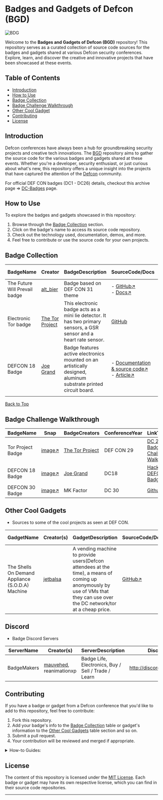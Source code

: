 # Badges and Gadgets of Defcon (BGD) 

![BDG](https://github.com/DefconParrot/BGD/assets/30528167/c0d39a93-05b3-46c4-a1e9-4418393a71d5)

Welcome to the **Badges and Gadgets of Defcon (BGD)** repository! This repository serves as a curated collection of source code sources for the badges and gadgets shared at various Defcon security conferences. Explore, learn, and discover the creative and innovative projects that have been showcased at these events.

## Table of Contents

- [Introduction](#introduction)
- [How to Use](#how-to-use)
- [Badge Collection](#badge-collection)
- [Badge Challenge Walkthrough](#badge-challenge-walkthrough)
- [Other Cool Gadget](#other-cool-gadgets)
- [Contributing](#contributing)
- [License](#license)

## Introduction

Defcon conferences have always been a hub for groundbreaking security projects and creative tech innovations. The [BGD](https://github.com/DefconParrot/BGD) repository aims to gather the source code for the various badges and gadgets shared at these events. Whether you're a developer, security enthusiast, or just curious about what's new, this repository offers a unique insight into the projects that have captured the attention of the [Defcon](defcon.org) community.

For official DEF CON badges (DC1 - DC26) details, checkout this archive page => [DC-Badges](https://defcon.org/html/links/dc-badge.html) page.

## How to Use

To explore the badges and gadgets showcased in this repository:

1. Browse through the [Badge Collection](#badge-collection) section.
2. Click on the badge's name to access its source code repository.
3. Check out the technology used, documentation, demos, and more.
4. Feel free to contribute or use the source code for your own projects.

<a name="top"></a>

## Badge Collection

| BadgeName | Creator | BadgeDescription | SourceCode/Docs | Lang/Tech| Demo link/Image   | Conference Year |
|------------|---------|-------------|-------------|--------------|---------------------|----------------|
| The Future Will Prevail badge  | [alt_bier](https://twitter.com/alt_bier)   | Badge based on DEF CON 31 theme | - [GitHub↗](https://github.com/gowenrw/future_badge) </br> - [Docs↗](https://github.com/gowenrw/future_badge/blob/main/code/README.md) | - C++ </br> - shell </br> - C    | ![badge](https://futurebadge.altbier.us/images/future_badge_hero.jpg) </br> [Snap on x ↗](https://pbs.twimg.com/media/F3pcNSYXIAA0ryE?format=jpg&name=small)  | DC31 - 2023 |
|Electronic Tor badge |[The Tor Project](https://www.torproject.org/about/history/)|This electronic badge acts as a mini lie detector. It has two primary sensors, a GSR sensor and a heart rate sensor. |[GitHub](https://github.com/seeess/Defcon-Tor-29-Badge)|- C++ |![torBadge](https://camo.githubusercontent.com/5c4caf3a08ab2dd79d71716f681182e7e219065f19e897151a394cbb21787d4e/68747470733a2f2f692e696d6775722e636f6d2f7a5168564448472e6a7067)| DC29  |
| DEFCON 18 Badge | [Joe Grand](https://twitter.com/joegrand) | Badge features active electronics mounted on an artistically designed, aluminum substrate printed circuit board. | - [Documentation & source code↗](http://www.grandideastudio.com/defcon-18-badge/) </br> - [Article↗](http://www.grandideastudio.com/wp-content/uploads/dc18_bdg_charm.pdf) | N/A | ![DC18-Badge](http://www.grandideastudio.com/wp-content/uploads/dc18_bdg_img1.jpg) </br> - [YouTube↗](https://www.youtube.com/watch?v=tmfT13DcJOk) </br> - [More YT Samples From Attendees↗](https://www.youtube.com/results?search_query=dc18+badge+hack) | DC18 |
|          |           |             |                    |           |              |                    |

[Back to Top](#top)


## Badge Challenge Walkthrough

| BadgeName        | Snap        |BadgeCreators  |ConferenceYear   |  LinkToWriteup    | WriteupBy            | 
|------------------|-------------|---------------|--------------------------|-------------------|-------------|
|Tor Project Badge |[image↗](https://forum.torproject.org/uploads/default/optimized/1X/537128c73770221a824828b2890cde1a86af5d2f_2_666x500.jpeg)|[The Tor Project](https://www.torproject.org/about/history/)| DEF CON 29 | [DC 29 Tor Badge Challenge Walkthrough↗](https://gigsatdc.com/dc29/torbadge_walkthrough.php)|[Twitter: @Gigs↗](https://twitter.com/gigstaggart) |
| DEFCON 18 Badge | [image↗](http://www.grandideastudio.com/wp-content/uploads/dc18_bdg_img1.jpg) | [Joe Grand](https://twitter.com/joegrand) | DC18 | [Hacking the DEFCON 18 Badge](https://www.lanmaster53.com/2010/08/02/hacking-the-defcon-18-badge/) | [lanmaster53](https://twitter.com/lanmaster53) |
|DEFCON 30 Badge | [image↗](https://pbs.twimg.com/media/FZ2Td0IUIAAfpe1?format=jpg&name=small) | MK Factor | DC 30 | [Github↗](https://github.com/Kybr-git/DC30-Badge-Challenge-Writeup) | [Kybr](https://twitter.com/_Kybr_)



## Other Cool Gadgets

- Sources to some of the cool projects as seen at DEF CON.

| GadgetName              | Creator(s) | GadgetDescription | SourceCode/Docs | Lang/Tech| Demo   | DEFCON Year |
|-------------------------|---------|-------------|-------------|--------------|---------------------|----------------|
|The Shells On Demand Appliance (S.O.D.A) Machine | [jetbalsa](#) |A vending machine to provide users(Defcon attendees at the time), a means of coming up anonymously by use of VMs that they can use over the DC network/tor at a cheap price. |[GitHub↗](https://github.com/jetbalsa/soda-machine) | - PHP </br> - Shell </br> - C++ </br> | [YouTube↗](https://youtu.be/pmW6lMCEaJc?si=qpXMbfy90aroM6z_) </br> [Image snap↗](https://twitter.com/DefconParrot/status/1559822944154566657) | DC31 & DC32 |

## Discord

- Badge Discord Servers

| ServerName              | Creator(s) | ServerDescription | Discord | 
|-------------------------|---------|-------------|-------------|
| BadgeMakers | [mauvehed](https://rant.mvh.dev/), reanimationxp | Badge Life, Electronics, Buy / Sell / Trade / Learn | http://discord.badge.life |

## Contributing

If you have a badge or gadget from a Defcon conference that you'd like to add to this repository, feel free to contribute:

1. Fork this repository.
2. Add your badge's info to the [Badge Collection](#badge-collection) table or gadget's information
   to the [Other Cool Gadgets](#other-cool-gadgets) table section and so on.
3. Submit a pull request.
4. Your contribution will be reviewed and merged if appropriate.

<details>
   <summary>How-to Guides: </summary>
   
Add links when curating:

```markdown
[Link Text↗](URL)
```

e.g

```markdown
[Defcon↗](https://defcon.org)
```

Add line breaks:

```html
</br>
```

Image previews:

```markdown
![Image Alt Text](URL-to-image)
```
</details>

## License

The content of this repository is licensed under the [MIT License](LICENSE). Each badge or gadget may have its own respective license, which you can find in their source code repositories.

---
